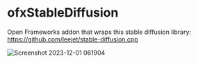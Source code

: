 # ofxStableDiffusion
Open Frameworks addon that wraps this stable diffusion library: https://github.com/leejet/stable-diffusion.cpp

![Screenshot 2023-12-01 061904](https://github.com/Jonathhhan/ofxStableDiffusion/assets/41275844/cbcc464e-4c2b-4d18-9a82-6e1d159e34db)
